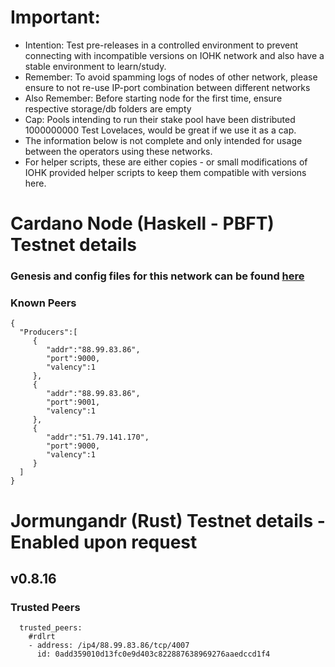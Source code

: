 # Important:
- Intention: Test pre-releases in a controlled environment to prevent connecting with incompatible versions on IOHK network and also have a stable environment to learn/study.
- Remember: To avoid spamming logs of nodes of other network, please ensure to not re-use IP-port combination between different networks
- Also Remember: Before starting node for the first time, ensure respective storage/db folders are empty
- Cap: Pools intending to run their stake pool have been distributed 1000000000 Test Lovelaces, would be great if we use it as a cap.
- The information below is not complete and only intended for usage between the operators using these networks.
- For helper scripts, these are either copies - or small modifications of IOHK provided helper scripts to keep them compatible with versions here.

# Cardano Node (Haskell - PBFT) Testnet details

### Genesis and config files for this network can be found [here]

### Known Peers

```
{
  "Producers":[
     {
        "addr":"88.99.83.86",
        "port":9000,
        "valency":1
     },
     {
        "addr":"88.99.83.86",
        "port":9001,
        "valency":1
     },
     {
        "addr":"51.79.141.170",
        "port":9000,
        "valency":1
     }
  ]
}
```

# Jormungandr (Rust) Testnet details - Enabled upon request

## v0.8.16

### Trusted Peers
```
  trusted_peers:
    #rdlrt
    - address: /ip4/88.99.83.86/tcp/4007
      id: 0add359010d13fc0e9d403c822887638969276aaedccd1f4
```

[here]: https://github.com/cardano-community/guild-operators/edit/master/files
